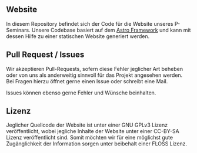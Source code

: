 ## Website

In diesem Repository befindet sich der Code für die Website unseres P-Seminars. Unsere Codebase basiert auf dem [Astro Framework](https://astro.build) und kann mit dessen Hilfe zu einer statischen Website generiert werden.

## Pull Request / Issues

Wir akzeptieren Pull-Requests, sofern diese Fehler jeglicher Art beheben oder von uns als anderweitig sinnvoll für das Projekt angesehen werden. Bei Fragen hierzu öffnet gerne einen Issue oder schreibt eine Mail.

Issues können ebenso gerne Fehler und Wünsche beinhalten.

## Lizenz

Jeglicher Quellcode der Website ist unter einer GNU GPLv3 Lizenz veröffentlicht, wobei jegliche Inhalte der Website unter einer CC-BY-SA Lizenz veröffentlicht sind. Somit möchten wir für eine möglichst gute Zugänglichkeit der Information sorgen unter beibehalt einer FLOSS Lizenz.
